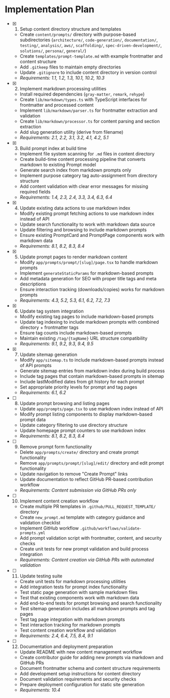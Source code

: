 # Implementation Plan

- [x] 1. Setup content directory structure and templates
  - Create `content/prompts/` directory with purpose-based subdirectories (`architecture/`, `code-generation/`, `documentation/`, `testing/`, `analysis/`, `aws/`, `scaffolding/`, `spec-driven-development/`, `solutions/`, `persona/`, `general/`)
  - Create `templates/prompt-template.md` with example frontmatter and content structure
  - Add `.gitkeep` files to maintain empty directories
  - Update `.gitignore` to include content directory in version control
  - _Requirements: 1.1, 1.2, 1.3, 10.1, 10.2, 10.3_

- [x] 2. Implement markdown processing utilities
  - Install required dependencies (`gray-matter`, `remark`, `rehype`)
  - Create `lib/markdown/types.ts` with TypeScript interfaces for frontmatter and processed content
  - Implement `lib/markdown/parser.ts` for frontmatter extraction and validation
  - Create `lib/markdown/processor.ts` for content parsing and section extraction
  - Add slug generation utility (derive from filename)
  - _Requirements: 2.1, 2.2, 3.1, 3.2, 4.1, 4.2, 5.1_

- [x] 3. Build prompt index at build time
  - Implement file system scanning for `.md` files in content directory
  - Create build-time content processing pipeline that converts markdown to existing Prompt model
  - Generate search index from markdown prompts only
  - Implement purpose category tag auto-assignment from directory structure
  - Add content validation with clear error messages for missing required fields
  - _Requirements: 1.4, 2.3, 2.4, 3.3, 3.4, 6.3, 6.4_

- [x] 4. Update existing data actions to use markdown index
  - Modify existing prompt fetching actions to use markdown index instead of API
  - Update search functionality to work with markdown data source
  - Update filtering and browsing to include markdown prompts
  - Ensure existing PromptCard and PromptPage components work with markdown data
  - _Requirements: 8.1, 8.2, 8.3, 8.4_

- [x] 5. Update prompt pages to render markdown content
  - Modify `app/prompts/prompt/[slug]/page.tsx` to handle markdown prompts
  - Implement `generateStaticParams` for markdown-based prompts
  - Add metadata generation for SEO with proper title tags and meta descriptions
  - Ensure interaction tracking (downloads/copies) works for markdown prompts
  - _Requirements: 4.3, 5.2, 5.3, 6.1, 6.2, 7.2, 7.3_

- [x] 6. Update tag system integration
  - Modify existing tag pages to include markdown-based prompts
  - Update tag indexing to include markdown prompts with combined directory + frontmatter tags
  - Ensure tag counts include markdown-based prompts
  - Maintain existing `/tag/{tagName}` URL structure compatibility
  - _Requirements: 9.1, 9.2, 9.3, 9.4, 9.5_

- [x] 7. Update sitemap generation
  - Modify `app/sitemap.ts` to include markdown-based prompts instead of API prompts
  - Generate sitemap entries from markdown index during build process
  - Include tag pages that contain markdown-based prompts in sitemap
  - Include lastModified dates from git history for each prompt
  - Set appropriate priority levels for prompt and tag pages
  - _Requirements: 6.1, 6.2_

- [ ] 8. Update prompt browsing and listing pages
  - Update `app/prompts/page.tsx` to use markdown index instead of API
  - Modify prompt listing components to display markdown-based prompt data
  - Update category filtering to use directory structure
  - Update homepage prompt counters to use markdown index
  - _Requirements: 8.1, 8.2, 8.3, 8.4_

- [ ] 9. Remove prompt form functionality
  - Delete `app/prompts/create/` directory and create prompt functionality
  - Remove `app/prompts/prompt/[slug]/edit/` directory and edit prompt functionality
  - Update navigation to remove "Create Prompt" links
  - Update documentation to reflect GitHub PR-based contribution workflow
  - _Requirements: Content submission via GitHub PRs only_

- [ ] 10. Implement content creation workflow
  - Create multiple PR templates in `.github/PULL_REQUEST_TEMPLATE/` directory
  - Create `new_prompt.md` template with category guidance and validation checklist
  - Implement GitHub workflow `.github/workflows/validate-prompts.yml`
  - Add prompt validation script with frontmatter, content, and security checks
  - Create unit tests for new prompt validation and build process integration
  - _Requirements: Content creation via GitHub PRs with automated validation_

- [ ] 11. Update testing suite
  - Create unit tests for markdown processing utilities
  - Add integration tests for prompt index functionality
  - Test static page generation with sample markdown files
  - Test that existing components work with markdown data
  - Add end-to-end tests for prompt browsing and search functionality
  - Test sitemap generation includes all markdown prompts and tag pages
  - Test tag page integration with markdown prompts
  - Test interaction tracking for markdown prompts
  - Test content creation workflow and validation
  - _Requirements: 2.4, 6.4, 7.5, 8.4, 9.1_

- [ ] 12. Documentation and deployment preparation
  - Update README with new content management workflow
  - Create contributor guide for adding new prompts via markdown and GitHub PRs
  - Document frontmatter schema and content structure requirements
  - Add development setup instructions for content directory
  - Document validation requirements and security checks
  - Prepare deployment configuration for static site generation
  - _Requirements: 10.4_
